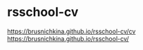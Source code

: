 # rsschool-cv
https://brusnichkina.github.io/rsschool-cv/cv
https://brusnichkina.github.io/rsschool-cv/

